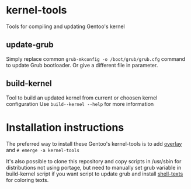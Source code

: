 # kernel-tools
Tools for compiling and updating Gentoo's kernel

## update-grub
Simply replace common `grub-mkconfig -o /boot/grub/grub.cfg` command to update Grub bootloader. Or give a different file in parameter.

## build-kernel
Tool to build an updated kernel from current or choosen kernel configuration
Use `build--kernel --help` for more information

# Installation instructions
The preferred way to install these Gentoo's kernel-tools is to add [overlay](https://github.com/Anard/anard-overlay) and `# emerge -a kernel-tools`

It's also possible to clone this repository and copy scripts in /usr/sbin for distributions not using portage, but need to manually set grub variable in build-kernel script if you want script to update grub and install [shell-texts](https://github.com/Anard/HelpSh.git) for coloring texts.
